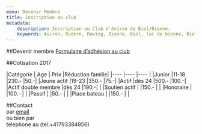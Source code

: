 ```yaml
---
menu: Devenir Membre
title: Inscription au club
metadata:
    description: Inscription au Club d'Aviron de Biel/Bienne.
    keywords: Aviron, Rudern, Rowing, Bienne, Biel, lac de bienne, Bielersee, skiff, skull, yolette, Rame, Ramer
---
```

##Devenir membre
[Formulaire d’adhésion au club](https://sneb.webling.ch/web.php/pnEmiu/Formulaire_d_adh_sion.html)



##Cotisation 2017


|Catégorie 	| Age	| Prix 	|Réduction famille|
|----		|----	|----	|
|Junior		|11-18	|230.-	|50.-|
|Jeune actif	|19-23	|350.-	|75.-|
|Actif		|dès 24	|500.-	|100.-|
|Actif double membre		|dès 24	|190.-|   |
|Soutien actif	|	|150.-	|	|
|Honoraire	|	|100.-	|	|
|Passif		|	|50.-	|	|
|Place bateau	|	|150.-	|	|


##Contact  
par [email](mailto:nicole.steiner@sneb.ch)  
ou bien par  
téléphone au (tel:+41793384856)

